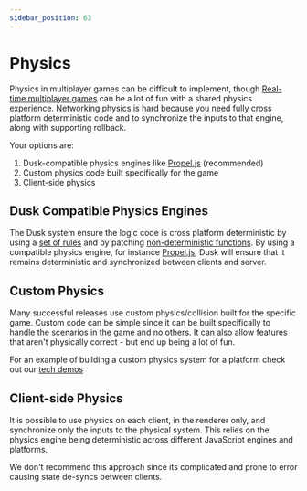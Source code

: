 ```yaml
---
sidebar_position: 63
---
```


# Physics

Physics in multiplayer games can be difficult to implement, though [Real-time multiplayer games](real-time-games.md) can be a lot of fun with a shared physics experience. Networking physics is hard because you need fully cross platform deterministic code and to synchronize the inputs to that engine, along with supporting rollback.

Your options are:

1. Dusk-compatible physics engines like [Propel.js](https://github.com/kevglass/propel-js/) (recommended)
1. Custom physics code built specifically for the game
1. Client-side physics

## Dusk Compatible Physics Engines

The Dusk system ensure the logic code is cross platform deterministic by using a [set of rules](../how-it-works/server-side-logic.md) and by patching [non-deterministic functions](https://developers.dusk.gg/blog/making-js-deterministic-for-fun-and-glory/). By using a compatible physics engine, for instance [Propel.js](https://github.com/kevglass/propel-js/), Dusk will ensure that it remains deterministic and synchronized between clients and server.

## Custom Physics

Many successful releases use custom physics/collision built for the specific game. Custom code can be simple since it can be built specifically to handle the scenarios in the game and no others. It can also allow features that aren't physically correct - but end up being a lot of fun.

For an example of building a custom physics system for a platform check out our [tech demos](../examples/tech-demos)

## Client-side Physics

It is possible to use physics on each client, in the renderer only, and synchronize only the inputs to the physical system. This relies on the physics engine being deterministic across different JavaScript engines and platforms. 

We don't recommend this approach since its complicated and prone to error causing state de-syncs between clients. 